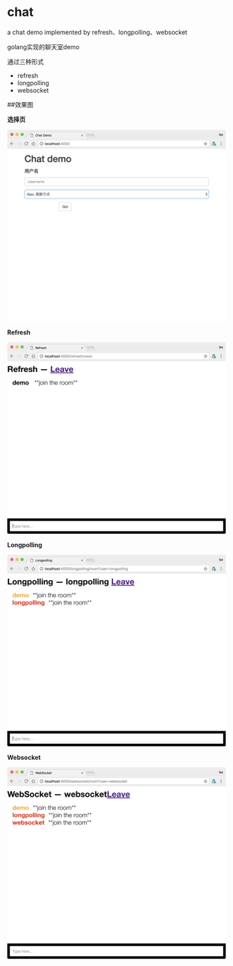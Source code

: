# chat
a chat demo implemented by refresh、longpolling、websocket



golang实现的聊天室demo

通过三种形式
- refresh
- longpolling
- websocket



##效果图


**选择页**

![首页](./doc/image/index.png)

**Refresh**

![refresh](./doc/image/refresh.png)

**Longpolling**

![longpolling](./doc/image/longpolling.png)

**Websocket**

![websocket](./doc/image/websocket.png)


